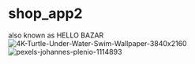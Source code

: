 # shop_app2
 
also known as HELLO BAZAR
![4K-Turtle-Under-Water-Swim-Wallpaper-3840x2160](https://user-images.githubusercontent.com/62088928/198825379-0032e35f-c8b6-419e-8a4c-25651dd7404c.jpg) ![pexels-johannes-plenio-1114893](https://user-images.githubusercontent.com/62088928/198825396-031c8294-4fb2-4b36-8959-16a6e4e82aee.jpg)


